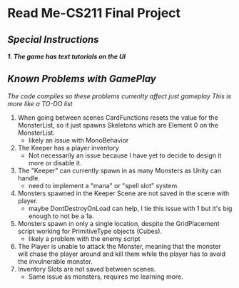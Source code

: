 # Read Me-CS211 Final Project

## _Special Instructions_

**_1. The game has text tutorials on the UI_**

## _Known Problems with GamePlay_

_The code compiles so these problems currenlty affect just gameplay_
_This is more like a TO-DO list_

1. When going between scenes CardFunctions resets the value for the MonsterList, so it just spawns Skeletons which are Element 0 on the MonsterList.
    - likely an issue with MonoBehavior
2. The Keeper has a player inventory
    - Not necessarily an issue because I have yet to decide to design it more or disable it.
3. The "Keeper" can currently spawn in as many Monsters as Unity can handle.
    - need to implement a "mana" or "spell slot" system.
4. Monsters spawned in the Keeper Scene are not saved in the scene with player.
    - maybe DontDestroyOnLoad can help, I tie this issue with 1 but it's big enough to not be a 1a.
5. Monsters spawn in only a single location, despite the GridPlacement script working for PrimitiveType objects (Cubes).
    - likely a problem with the enemy script
6. The Player is unable to attack the Monster, meaning that the monster will chase the player around and kill them while the player
    has to avoid the invulnerable monster.
7. Inventory Slots are not saved between scenes.
    - Same issue as monsters, requires me learning more.
